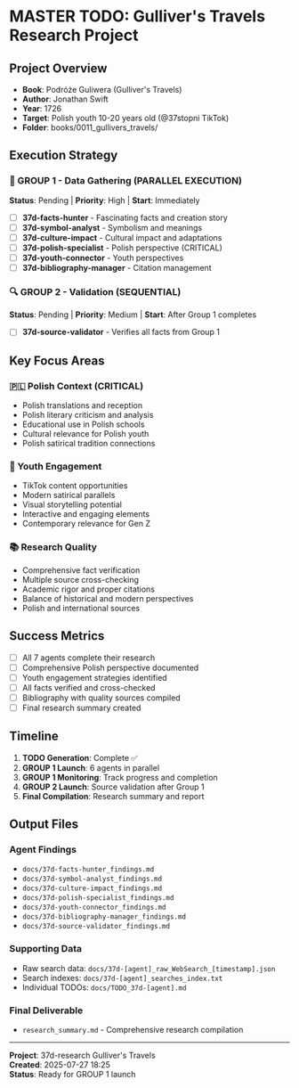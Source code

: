 # MASTER TODO: Gulliver's Travels Research Project

## Project Overview
- **Book**: Podróże Guliwera (Gulliver's Travels)
- **Author**: Jonathan Swift
- **Year**: 1726
- **Target**: Polish youth 10-20 years old (@37stopni TikTok)
- **Folder**: books/0011_gullivers_travels/

## Execution Strategy

### 🚀 GROUP 1 - Data Gathering (PARALLEL EXECUTION)
**Status**: Pending | **Priority**: High | **Start**: Immediately

- [ ] **37d-facts-hunter** - Fascinating facts and creation story
- [ ] **37d-symbol-analyst** - Symbolism and meanings
- [ ] **37d-culture-impact** - Cultural impact and adaptations
- [ ] **37d-polish-specialist** - Polish perspective (CRITICAL)
- [ ] **37d-youth-connector** - Youth perspectives
- [ ] **37d-bibliography-manager** - Citation management

### 🔍 GROUP 2 - Validation (SEQUENTIAL)
**Status**: Pending | **Priority**: Medium | **Start**: After Group 1 completes

- [ ] **37d-source-validator** - Verifies all facts from Group 1

## Key Focus Areas

### 🇵🇱 Polish Context (CRITICAL)
- Polish translations and reception
- Polish literary criticism and analysis
- Educational use in Polish schools
- Cultural relevance for Polish youth
- Polish satirical tradition connections

### 🚀 Youth Engagement
- TikTok content opportunities
- Modern satirical parallels
- Visual storytelling potential
- Interactive and engaging elements
- Contemporary relevance for Gen Z

### 📚 Research Quality
- Comprehensive fact verification
- Multiple source cross-checking
- Academic rigor and proper citations
- Balance of historical and modern perspectives
- Polish and international sources

## Success Metrics

- [ ] All 7 agents complete their research
- [ ] Comprehensive Polish perspective documented
- [ ] Youth engagement strategies identified
- [ ] All facts verified and cross-checked
- [ ] Bibliography with quality sources compiled
- [ ] Final research summary created

## Timeline

1. **TODO Generation**: Complete ✅
2. **GROUP 1 Launch**: 6 agents in parallel
3. **GROUP 1 Monitoring**: Track progress and completion
4. **GROUP 2 Launch**: Source validation after Group 1
5. **Final Compilation**: Research summary and report

## Output Files

### Agent Findings
- `docs/37d-facts-hunter_findings.md`
- `docs/37d-symbol-analyst_findings.md`
- `docs/37d-culture-impact_findings.md`
- `docs/37d-polish-specialist_findings.md`
- `docs/37d-youth-connector_findings.md`
- `docs/37d-bibliography-manager_findings.md`
- `docs/37d-source-validator_findings.md`

### Supporting Data
- Raw search data: `docs/37d-[agent]_raw_WebSearch_[timestamp].json`
- Search indexes: `docs/37d-[agent]_searches_index.txt`
- Individual TODOs: `docs/TODO_37d-[agent].md`

### Final Deliverable
- `research_summary.md` - Comprehensive research compilation

---
**Project**: 37d-research Gulliver's Travels  
**Created**: 2025-07-27 18:25  
**Status**: Ready for GROUP 1 launch